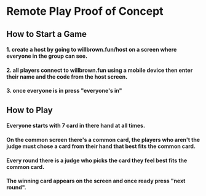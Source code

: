 # Remote Play Proof of Concept

## How to Start a Game

#### 1. create a host by going to willbrown.fun/host on a screen where everyone in the group can see.

#### 2. all players connect to willbrown.fun using a mobile device then enter their name and the code from the host screen.

#### 3. once everyone is in press "everyone's in"

## How to Play

#### Everyone starts with 7 card in there hand at all times.

#### On the common screen there's a common card, the players who aren't the judge must chose a card from their hand that best fits the common card.

#### Every round there is a judge who picks the card they feel best fits the common card.

#### The winning card appears on the screen and once ready press "next round".
